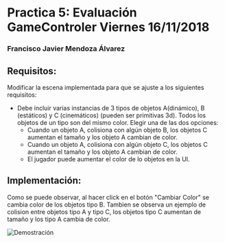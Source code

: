 # Practica 5: Evaluación GameControler Viernes 16/11/2018

### Francisco Javier Mendoza Álvarez

## Requisitos:

Modificar la escena implementada para que se ajuste a los siguientes requisitos:

* Debe incluir varias instancias de 3 tipos de objetos A(dinámico), B (estáticos) y C (cinemáticos) (pueden ser primitivas 3d). Todos los objetos de un tipo son del mismo color. Elegir una de las dos opciones:
  * Cuando un objeto A, colisiona con algún objeto B, los objetos C aumentan el tamaño y los objeto A cambian de color.
  * Cuando un objeto A, colisiona con algún objeto C, los objetos C aumentan el tamaño y los objeto A cambian de color.
  * El jugador puede aumentar el color de lo objetos en la UI.

## Implementación:

Como se puede observar, al hacer click en el botón "Cambiar Color" se cambia color de los objetos tipo B.
Tambien se observa un ejemplo de colision entre objetos tipo A y tipo C, los objetos tipo C aumentan de tamaño y los tipo A cambia de color.

![Demostración](https://github.com/PanchoMen/Interfaces-Inteligentes/blob/master/Recursos/Practica%205/GameController.gif "Desmostración")
